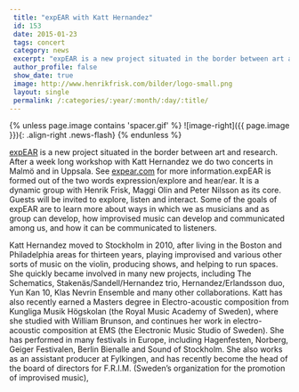 ```yaml
---
 title: "expEAR with Katt Hernandez"
 id: 153
 date: 2015-01-23
 tags: concert
 category: news
 excerpt: "expEAR is a new project situated in the border between art and research. After a week long workshop with Katt Hernandez we do two concerts in Malmö and in Uppsala. See expear.com for more information..."
 author_profile: false
 show_date: true
 image: http://www.henrikfrisk.com/bilder/logo-small.png
 layout: single
 permalink: /:categories/:year/:month/:day/:title/
---
```

{% unless page.image contains 'spacer.gif' %}
   ![image-right]({{ page.image }}){: .align-right .news-flash}
{% endunless %}

<a href="http://www.henrikfrisk.com/index.jsp?metaId=music&id=proj&about=0&field=id&query=8&show=-1">expEAR</a> is a new project situated in the border between art and research. After a week long workshop with Katt Hernandez we do two concerts in Malmö and in Uppsala. See <a href="http://www.expear.com">expear.com</a> for more information.expEAR is formed out of the two words expression/explore and hear/ear. It is a dynamic group with Henrik Frisk, Maggi Olin and Peter Nilsson as its core. Guests will be invited to explore, listen and interact. Some of the goals of expEAR are to learn more about ways in which we as musicians and as group can develop, how improvised music can develop and communicated among us, and how it can be communicated to listeners.




Katt Hernandez moved to Stockholm in 2010, after living in the Boston and Philadelphia areas for thirteen years, playing improvised and various other sorts of music on the violin, producing shows, and helping to run spaces. She quickly became involved in many new projects, including The Schematics, Stakenäs/Sandell/Hernandez trio, Hernandez/Erlandsson duo, Yun Kan 10, Klas Nevrin Ensemble and many other collaborations. Katt has also recently earned a Masters degree in Electro-acoustic composition from Kungliga Musik Högskolan (the Royal Music Academy of Sweden), where she studied with William Brunson, and continues her work in electro-acoustic composition at EMS (the Electronic Music Studio of Sweden). She has performed in many festivals in Europe, including Hagenfesten, Norberg, Geiger Festivalen, Berlin Bienalle and Sound of Stockholm. She also works as an assistant producer at Fylkingen, and has recently become the head of the board of directors for F.R.I.M. (Sweden’s organization for the promotion of improvised music),


